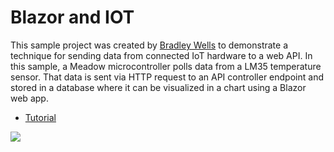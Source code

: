 # Blazor and IOT
This sample project was created by [Bradley Wells](https://wellsb.com/csharp/) to demonstrate a technique for sending data from connected IoT hardware to a web API. In this sample, a Meadow microcontroller polls data from a LM35 temperature sensor. That data is sent via HTTP request to an API controller endpoint and stored in a database where it can be visualized in a chart using a Blazor web app.

* [Tutorial](https://wellsb.com/csharp/iot/blazor-meadow-web-api-weather-charts/)

[![](https://user-images.githubusercontent.com/3577465/190877652-eccd2a7c-d07c-44a6-a5c0-63ff55542df1.png)](https://wellsb.com/csharp/iot/blazor-meadow-web-api-weather-charts/)
